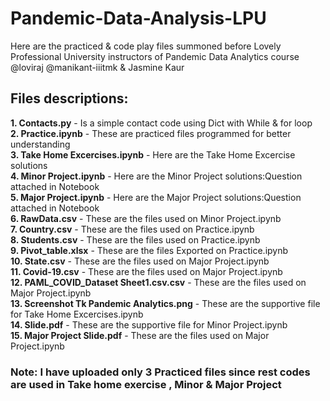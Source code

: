 # Pandemic-Data-Analysis-LPU
Here are the practiced &amp; code play files summoned before Lovely Professional University instructors of Pandemic Data Analytics course @loviraj @manikant-iiitmk &amp; Jasmine Kaur

## Files descriptions:
<b>1. Contacts.py</b> - Is a simple contact code using Dict with While & for loop<br>
<b>2. Practice.ipynb</b> - These are practiced files programmed for better understanding<br>
<b>3. Take Home Excercises.ipynb</b> - Here are the Take Home Excercise solutions<br>
<b>4. Minor Project.ipynb</b> - Here are the Minor Project solutions:Question attached in Notebook  
<b>5. Major Project.ipynb</b> - Here are the Major Project solutions:Question attached in Notebook<br> 
<b>6. RawData.csv</b> - These are the files used on Minor Project.ipynb  
<b>7. Country.csv</b> - These are the files used on Practice.ipynb<br>
<b>8. Students.csv</b> - These are the files used on Practice.ipynb<br>
<b>9. Pivot_table.xlsx</b> - These are the files Exported on Practice.ipynb<br>
<b>10. State.csv</b> - These are the files used on Major Project.ipynb<br>
<b>11. Covid-19.csv</b> - These are the files used on Major Project.ipynb<br>
<b>12. PAML_COVID_Dataset Sheet1.csv.csv</b> - These are the files used on Major Project.ipynb<br>
<b>13. Screenshot Tk Pandemic Analytics.png</b> - These are the supportive file for Take Home Excercises.ipynb<br>
<b>14. Slide.pdf</b> - These are the supportive file for  Minor Project.ipynb<br>
<b>15. Major Project Slide.pdf</b> - These are the files used on Major Project.ipynb<br>

### Note: I have uploaded only 3 Practiced files since rest codes are used in Take home exercise , Minor & Major Project 
